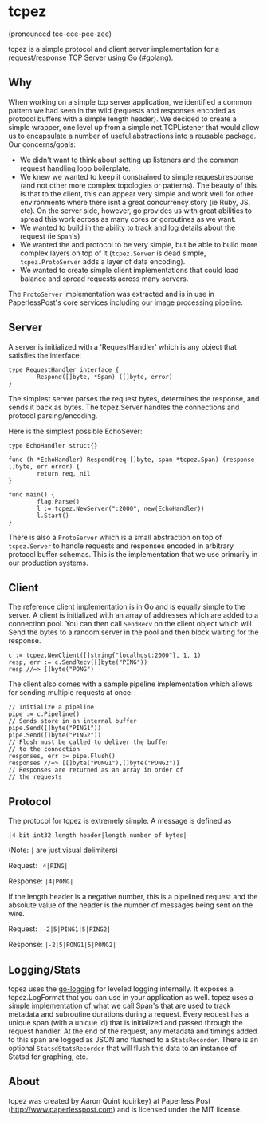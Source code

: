 # tcpez

(pronounced tee-cee-pee-zee)

tcpez is a simple protocol and client server implementation for a request/response TCP Server using Go (#golang). 

## Why

When working on a simple tcp server application, we identified a common pattern we had seen in the wild (requests and responses encoded as protocol buffers with a simple length header). We decided to create a simple wrapper, one level up from a simple net.TCPListener that would allow us to encapsulate a number of useful abstractions into a reusable package. Our concerns/goals:

- We didn't want to think about setting up listeners and the common request handling loop boilerplate.
- We knew we wanted to keep it constrained to simple request/response (and not other more complex topologies or patterns). The beauty of this is that to the client, this can appear very simple and work well for other environments where there isnt a great concurrency story (ie Ruby, JS, etc). On the server side, however, go provides us with great abilities to spread this work across as many cores or goroutines as we want.
- We wanted to build in the ability to track and log details about the request (ie `Span`'s)
- We wanted the and protocol to be very simple, but be able to build more complex layers on top of it (`tcpez.Server` is dead simple, `tcpez.ProtoServer` adds a layer of data encoding). 
- We wanted to create simple client implementations that could load balance and spread requests across many servers.

The `ProtoServer` implementation was extracted and is in use in PaperlessPost's core services including our image processing pipeline.

## Server

A server is initialized with a 'RequestHandler' which is any object that satisfies the interface:

    type RequestHandler interface {
            Respond([]byte, *Span) ([]byte, error)
    }

The simplest server parses the request bytes, determines the response, and sends it back as bytes. The tcpez.Server handles the connections and protocol parsing/encoding.

Here is the simplest possible EchoSever:

    type EchoHandler struct{}

    func (h *EchoHandler) Respond(req []byte, span *tcpez.Span) (response []byte, err error) {
            return req, nil
    }

    func main() {
            flag.Parse()
            l := tcpez.NewServer(":2000", new(EchoHandler))
            l.Start()
    }

There is also a `ProtoServer` which is a small abstraction on top of `tcpez.Server` to handle requests and responses encoded in arbitrary protocol buffer schemas. This is the implementation that we use primarily in our production systems.

## Client

The reference client implementation is in Go and is equally simple to the server. A client is initialized with an array of addresses which are added to a connection pool. You can then call `SendRecv` on the client object which will Send the bytes to a random server in the pool and then block waiting for the response.


	c := tcpez.NewClient([]string{"localhost:2000"}, 1, 1)
	resp, err := c.SendRecv([]byte("PING"))
	resp //=> []byte("PONG")
	
The client also comes with a sample pipeline implementation which allows for sending multiple requests at once:

	// Initialize a pipeline
	pipe := c.Pipeline()
	// Sends store in an internal buffer
	pipe.Send([]byte("PING1"))
	pipe.Send([]byte("PING2"))
	// Flush must be called to deliver the buffer 
	// to the connection
	responses, err := pipe.Flush()
	responses //=> [[]byte("PONG1"),[]byte("PONG2")]
	// Responses are returned as an array in order of
	// the requests

## Protocol

The protocol for tcpez is extremely simple. A message is defined as

`|4 bit int32 length header|length number of bytes|`

(Note: `|` are just visual delimiters)

Request: `|4|PING|`

Response: `|4|PONG|`

If the length header is a negative number, this is a pipelined request and the absolute value of the header is the number of messages being sent on the wire. 

Request: `|-2|5|PING1|5|PING2|`

Response: `|-2|5|PONG1|5|PONG2|`

## Logging/Stats

tcpez uses the [go-logging](https://github.com/op/go-logging) for leveled logging internally. It exposes a tcpez.LogFormat that you can use in your application as well. tcpez uses a simple implementation of what we call Span's that are used to track metadata and subroutine durations during a request. Every request has a unique span (with a unique id) that is initialized and passed through the request handler. At the end of the request, any metadata and timings added to this span are logged as JSON and flushed to a `StatsRecorder`. There is an optional `StatsdStatsRecorder` that will flush this data to an instance of Statsd for graphing, etc.

## About

tcpez was created by Aaron Quint (quirkey) at Paperless Post (http://www.paperlesspost.com) and is licensed under the MIT license.


